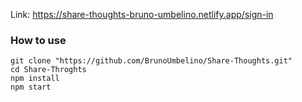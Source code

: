 Link: https://share-thoughts-bruno-umbelino.netlify.app/sign-in

### How to use

    git clone "https://github.com/BrunoUmbelino/Share-Thoughts.git"
    cd Share-Throghts
    npm install 
    npm start
